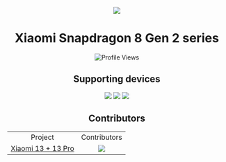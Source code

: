 <p align="center">
  <picture>
    <source
      width="128px"
      media="(prefers-color-scheme: dark)"
      srcset="https://raw.githubusercontent.com/xiaomi-8550/.github/main/8gen2.svg"
    >
    <img 
      src="https://raw.githubusercontent.com/xiaomi-8550/.github/main/8gen2.svg"
    >
  </picture>
</p>
<h1 align=center>Xiaomi Snapdragon 8 Gen 2 series</h1>
<p align=center><img src="https://komarev.com/ghpvc/?username=xiaomi-8550&style=for-the-badge&color=3ddc84&label=Visited+People" alt="Profile Views" /></p>

<h2 align=center>Supporting devices</h2>

<p align=center>
<a href="https://www.mi.com/xiaomi-13"><img src="https://img.shields.io/badge/Xiaomi%2013-ff6900?style=flat-square&logo=xiaomi&logoColor=ffffff"></a>
<a href="https://www.mi.com/xiaomi-13-pro"><img src="https://img.shields.io/badge/Xiaomi%2013%20Pro-ff6900?style=flat-square&logo=xiaomi&logoColor=ffffff"></a>
<a href="https://www.mi.com/xiaomi-13-ultra"><img src="https://img.shields.io/badge/Xiaomi%2013%20Ultra-ff6900?style=flat-square&logo=xiaomi&logoColor=ffffff"></a>
</p>

<h2 align=center>Contributors</h2>

<div align=center>
<table>
  <tr align=center>
    <td>Project</td>
    <td>Contributors</td>
  </tr>
  <tr align=center>
    <td><a href="https://github.com/xiaomi-8550/android_device_xiaomi_xiaomi13">Xiaomi 13 + 13 Pro</a></td>
    <td><a href="https://github.com/xiaomi-8550/android_device_xiaomi_xiaomi13/graphs/contributors"><img src="https://contrib.rocks/image?repo=xiaomi-8550/android_device_xiaomi_xiaomi13&max=12"></a></td>
  </tr>
  <!-- Uncomment the following lines after making repo public -->
  <!--
  <tr align=center>
    <td><a href="https://github.com/xiaomi-8550/android_device_xiaomi_ishtar">Xiaomi 13 Ultra</a></td>
    <td><a href="https://github.com/xiaomi-8550/android_device_xiaomi_ishtar/graphs/contributors"><img src="https://contrib.rocks/image?repo=xiaomi-8550/android_device_xiaomi_ishtar&max=12"></a></td>
  </tr>
  -->
</table>
</div>
